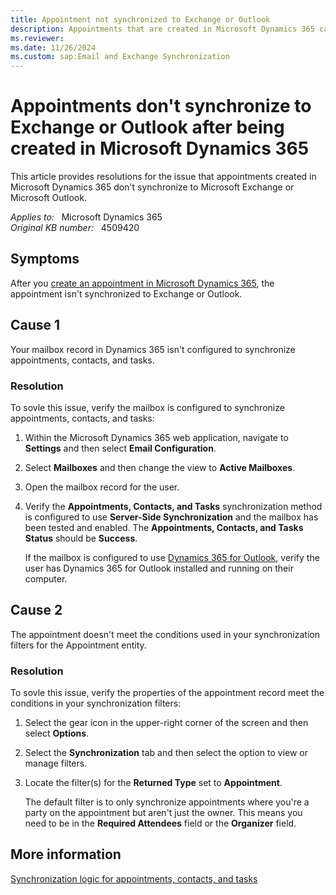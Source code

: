 ```yaml
---
title: Appointment not synchronized to Exchange or Outlook
description: Appointments that are created in Microsoft Dynamics 365 can't synchronize to Microsoft Exchange or Microsoft Outlook. Provides a resolution.
ms.reviewer: 
ms.date: 11/26/2024
ms.custom: sap:Email and Exchange Synchronization
---
```

# Appointments don't synchronize to Exchange or Outlook after being created in Microsoft Dynamics 365

This article provides resolutions for the issue that appointments created in Microsoft Dynamics 365 don't synchronize to Microsoft Exchange or Microsoft Outlook.

_Applies to:_ &nbsp; Microsoft Dynamics 365  
_Original KB number:_ &nbsp; 4509420

## Symptoms

After you [create an appointment in Microsoft Dynamics 365](/dynamics365/customerengagement/on-premises/basics/create-edit-appointment), the appointment isn't synchronized to Exchange or Outlook.

## Cause 1

Your mailbox record in Dynamics 365 isn't configured to synchronize appointments, contacts, and tasks.

### Resolution

To sovle this issue, verify the mailbox is configured to synchronize appointments, contacts, and tasks:

1. Within the Microsoft Dynamics 365 web application, navigate to **Settings** and then select **Email Configuration**.
2. Select **Mailboxes** and then change the view to **Active Mailboxes**.
3. Open the mailbox record for the user.
4. Verify the **Appointments, Contacts, and Tasks** synchronization method is configured to use **Server-Side Synchronization** and the mailbox has been tested and enabled. The **Appointments, Contacts, and Tasks Status** should be **Success**.

   If the mailbox is configured to use [Dynamics 365 for Outlook](/dynamics365/outlook-addin/admin-guide/install), verify the user has Dynamics 365 for Outlook installed and running on their computer.

## Cause 2

The appointment doesn't meet the conditions used in your synchronization filters for the Appointment entity.

### Resolution

To sovle this issue, verify the properties of the appointment record meet the conditions in your synchronization filters:

1. Select the gear icon in the upper-right corner of the screen and then select **Options**.
2. Select the **Synchronization** tab and then select the option to view or manage filters.
3. Locate the filter(s) for the **Returned Type** set to **Appointment**.

   The default filter is to only synchronize appointments where you're a party on the appointment but aren't just the owner. This means you need to be in the **Required Attendees** field or the **Organizer** field.

## More information

[Synchronization logic for appointments, contacts, and tasks](/power-platform/admin/sync-logic)
